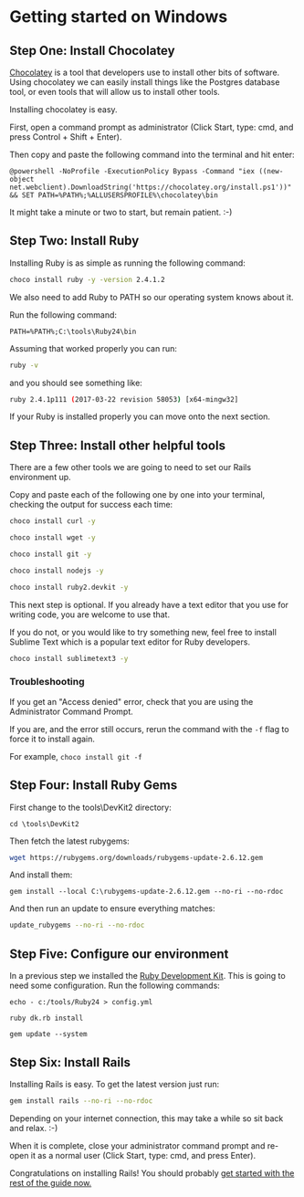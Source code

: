 # Getting started on Windows

## Step One: Install Chocolatey

[Chocolatey](https://chocolatey.org/) is a tool that developers use to install other bits of software. Using chocolatey we can easily install things like the Postgres database tool, or even tools that will allow us to install other tools.

Installing chocolatey is easy.

First, open a command prompt as administrator
(Click Start, type: cmd, and press Control + Shift + Enter).

Then copy and paste the following command into the terminal and hit enter:

```
@powershell -NoProfile -ExecutionPolicy Bypass -Command "iex ((new-object net.webclient).DownloadString('https://chocolatey.org/install.ps1'))" && SET PATH=%PATH%;%ALLUSERSPROFILE%\chocolatey\bin
```

It might take a minute or two to start, but remain patient. :-)

## Step Two: Install Ruby

Installing Ruby is as simple as running the following command:

```sh
choco install ruby -y -version 2.4.1.2
```

We also need to add Ruby to PATH so our operating system knows about it.

Run the following command:

```
PATH=%PATH%;C:\tools\Ruby24\bin
```

Assuming that worked properly you can run:

```sh
ruby -v
```

and you should see something like:

```sh
ruby 2.4.1p111 (2017-03-22 revision 58053) [x64-mingw32]
```

If your Ruby is installed properly you can move onto the next section.

## Step Three: Install other helpful tools

There are a few other tools we are going to need to set our Rails environment up.

Copy and paste each of the following one by one into your terminal, checking the output for success each time:

```sh
choco install curl -y
```

```sh
choco install wget -y
```

```sh
choco install git -y
```

```sh
choco install nodejs -y
```

```sh
choco install ruby2.devkit -y
```

This next step is optional. If you already have a text editor that you use for writing code, you are welcome to use that.

If you do not, or you would like to try something new, feel free to install Sublime Text which is a popular text editor for Ruby developers.

```sh
choco install sublimetext3 -y
```

### Troubleshooting

If you get an "Access denied" error, check that you are using the Administrator Command Prompt.

If you are, and the error still occurs, rerun the command with the `-f` flag to force it to install again.

For example, `choco install git -f`

## Step Four: Install Ruby Gems

First change to the tools\DevKit2 directory:

```
cd \tools\DevKit2
```

Then fetch the latest rubygems:

```sh
wget https://rubygems.org/downloads/rubygems-update-2.6.12.gem
```

And install them:

```
gem install --local C:\rubygems-update-2.6.12.gem --no-ri --no-rdoc
```

And then run an update to ensure everything matches:

```sh
update_rubygems --no-ri --no-rdoc
```

## Step Five: Configure our environment

In a previous step we installed the [Ruby Development Kit](http://rubyinstaller.org/add-ons/devkit/). This is going to need some configuration. Run the following commands:

```
echo - c:/tools/Ruby24 > config.yml
```

```
ruby dk.rb install
```

```
gem update --system
```

## Step Six: Install Rails

Installing Rails is easy. To get the latest version just run:

```sh
gem install rails --no-ri --no-rdoc
```

Depending on your internet connection, this may take a while so sit back and relax. :-)

When it is complete, close your administrator command prompt and re-open it as a normal user (Click Start, type: cmd, and press Enter).

Congratulations on installing Rails! You should probably [get started with the rest of the guide now.](/guides/installfest/getting_started)
